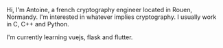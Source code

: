 Hi, I'm Antoine, a french cryptography engineer located in Rouen, Normandy.
I'm interested in whatever implies cryptography. I usually work in C, C++ and Python.

I'm currently learning vuejs, flask and flutter.
